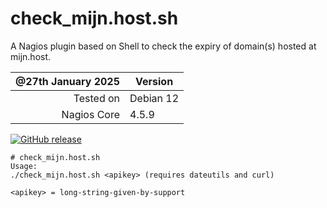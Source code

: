 # check_mijn.host.sh
A Nagios plugin based on Shell to check the expiry of domain(s) hosted at mijn.host.

| @27th January 2025 | Version |
|---------------:|----------|
| Tested on      |  Debian 12 |
| Nagios Core    |  4.5.9 |

[![GitHub release](https://img.shields.io/github/release/FoUStep/check_mijn.host.sh.svg)](https://GitHub.com/FoUStep/check_mijn.host.sh/releases/)

```
# check_mijn.host.sh 
Usage:
./check_mijn.host.sh <apikey> (requires dateutils and curl)

<apikey> = long-string-given-by-support
```
